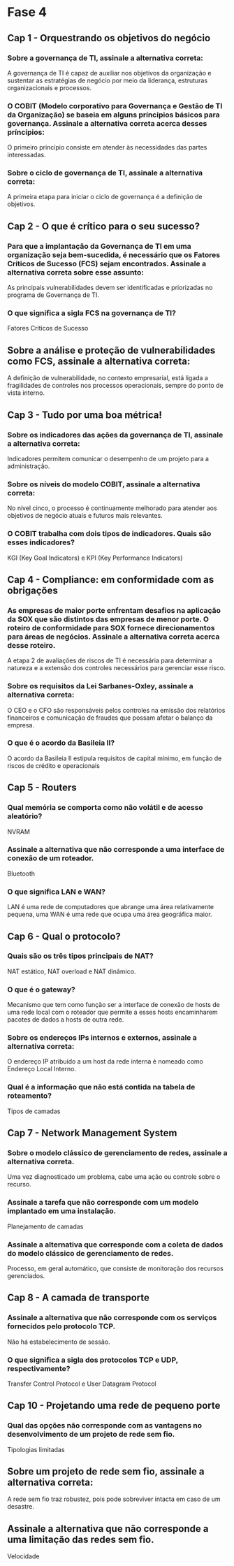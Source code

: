 # Fase 4
## Cap 1 - Orquestrando os objetivos do negócio
### Sobre a governança de TI, assinale a alternativa correta:
A governança de TI é capaz de auxiliar nos objetivos da organização e sustentar as estratégias de negócio por meio da liderança, estruturas organizacionais e processos.
### O COBIT (Modelo corporativo para Governança e Gestão de TI da Organização) se baseia em alguns príncipios básicos para governança. Assinale a alternativa correta acerca desses príncipios:
O primeiro princípio consiste em atender às necessidades das partes interessadas.
### Sobre o ciclo de governança de TI, assinale a alternativa correta:
A primeira etapa para iniciar o ciclo de governança é a definição de objetivos.
## Cap 2 - O que é crítico para o seu sucesso?
### Para que a implantação da Governança de TI em uma organização seja bem-sucedida, é necessário que os Fatores Críticos de Sucesso (FCS) sejam encontrados. Assinale a alternativa correta sobre esse assunto:
As principais vulnerabilidades devem ser identificadas e priorizadas no programa de Governança de TI.
### O que significa a sigla FCS na governança de TI?
Fatores Críticos de Sucesso
## Sobre a análise e proteção de vulnerabilidades como FCS, assinale a alternativa correta:
A definição de vulnerabilidade,   no contexto empresarial, está ligada a fragilidades de controles nos processos operacionais,  sempre do ponto de vista interno.
## Cap 3 - Tudo por uma boa métrica!
### Sobre os indicadores das ações da governança de TI, assinale a alternativa correta:
Indicadores permitem comunicar o desempenho de um projeto para a administração.
### Sobre os níveis do modelo COBIT, assinale a alternativa correta:
No nível cinco, o processo é  continuamente melhorado para atender aos objetivos de negócio atuais e futuros mais relevantes.
### O COBIT trabalha com dois tipos de indicadores. Quais são esses indicadores?
KGI (Key Goal Indicators) e KPI (Key Performance Indicators)
## Cap 4 - Compliance: em conformidade com as obrigações
### As empresas de maior porte enfrentam desafios na aplicação da SOX que são distintos das empresas de menor porte. O roteiro de conformidade para SOX fornece direcionamentos para áreas de negócios. Assinale a alternativa correta acerca desse roteiro.
A etapa 2 de avaliações de riscos de TI é necessária para determinar a natureza e a extensão dos controles necessários para gerenciar esse risco.
### Sobre os requisitos da Lei Sarbanes-Oxley, assinale a alternativa correta:
O CEO e o CFO são responsáveis pelos controles na emissão dos relatórios financeiros e comunicação de fraudes que possam afetar o balanço da empresa.
### O que é o acordo da Basileia II?
O acordo da Basileia II estipula requisitos de capital mínimo, em função de riscos de crédito e operacionais
## Cap 5 - Routers
### Qual memória se comporta como não volátil e de acesso aleatório?
NVRAM
### Assinale a alternativa que não corresponde a uma interface de conexão de um roteador.
Bluetooth
### O que significa LAN e WAN?
LAN é uma rede de computadores que abrange uma área relativamente pequena, uma WAN é uma rede que ocupa uma área geográfica maior.
## Cap 6 - Qual o protocolo?
### Quais são os três tipos principais de NAT?
NAT estático, NAT overload e NAT dinâmico.
### O que é o gateway?
Mecanismo que tem como função ser a interface de conexão de hosts de uma rede local com o roteador que permite a esses hosts encaminharem pacotes de dados a hosts de outra rede.
### Sobre os endereços IPs internos e externos, assinale a alternativa correta:
O endereço IP atribuído a um host da rede interna é nomeado como Endereço Local Interno.
### Qual é a informação que não está contida na tabela de roteamento?
Tipos de camadas
## Cap 7 - Network Management System
### Sobre o modelo clássico de gerenciamento de redes, assinale a alternativa correta.
Uma vez diagnosticado um problema, cabe uma ação ou controle sobre o recurso.
### Assinale a tarefa que não corresponde com um modelo implantado em uma instalação.
Planejamento de camadas
### Assinale a alternativa que corresponde com a coleta de dados do modelo clássico de gerenciamento de redes.
Processo, em geral automático, que consiste de monitoração dos recursos gerenciados.
## Cap 8 - A camada de transporte
### Assinale a alternativa que não corresponde com os serviços fornecidos pelo protocolo TCP.
Não há estabelecimento de sessão.
### O que significa a sigla dos protocolos TCP e UDP, respectivamente?
Transfer Control Protocol e User Datagram Protocol
## Cap 10 - Projetando uma rede de pequeno porte
### Qual das opções não corresponde com as vantagens no desenvolvimento de um projeto de rede sem fio.
Tipologias limitadas
## Sobre um projeto de rede sem fio, assinale a alternativa correta:
A rede sem fio traz robustez, pois pode sobreviver intacta em caso de um desastre.
## Assinale a alternativa que não corresponde a uma limitação das redes sem fio.
Velocidade

